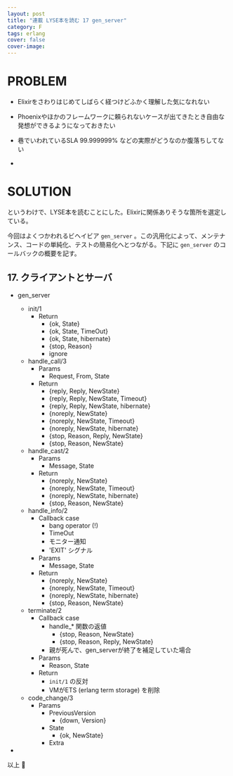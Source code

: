 ```yaml
---
layout: post
title: "連載 LYSE本を読む 17 gen_server"
category: F
tags: erlang
cover: false
cover-image:
---
```


# PROBLEM
- Elixirをさわりはじめてしばらく経つけどふかく理解した気になれない
- Phoenixやほかのフレームワークに頼られないケースが出てきたとき自由な発想ができるようになっておきたい
- 巷でいわれているSLA 99.999999% などの実際がどうなのか腹落ちしてない

-

# SOLUTION
というわけで、LYSE本を読むことにした。Elixirに関係ありそうな箇所を選定している。

今回はよくつかわれるビヘイビア `gen_server` 。この汎用化によって、メンテナンス、コードの単純化、テストの簡易化へとつながる。下記に `gen_server` のコールバックの概要を記す。

## 17. クライアントとサーバ
- gen_server
    - init/1
        - Return
          - {ok, State}
          - {ok, State, TimeOut}
          - {ok, State, hibernate}
          - {stop, Reason}
          - ignore
    - handle_call/3
        - Params
            - Request, From, State
        - Return
            - {reply, Reply, NewState}
            - {reply, Reply, NewState, Timeout}
            - {reply, Reply, NewState, hibernate}
            - {noreply, NewState}
            - {noreply, NewState, Timeout}
            - {noreply, NewState, hibernate}
            - {stop, Reason, Reply, NewState}
            - {stop, Reason, NewState}
    - handle_cast/2
        - Params
            - Message, State
        - Return
            - {noreply, NewState}
            - {noreply, NewState, Timeout}
            - {noreply, NewState, hibernate}
            - {stop, Reason, NewState}
    - handle_info/2
        - Callback case
            - bang operator (!)
            - TimeOut
            - モニター通知
            - 'EXIT' シグナル
        - Params
            - Message, State
        - Return
            - {noreply, NewState}
            - {noreply, NewState, Timeout}
            - {noreply, NewState, hibernate}
            - {stop, Reason, NewState}
    - terminate/2
        - Callback case
            - handle_* 関数の返値
                - {stop, Reason, NewState}
                - {stop, Reason, Reply, NewState}
            - 親が死んで、gen_serverが終了を補足していた場合
        - Params
            - Reason, State
        - Return
            - `init/1` の反対
            - VMがETS (erlang term storage) を削除
    - code_change/3
        - Params
            - PreviousVersion
                - {down, Version}
            - State
                - {ok, NewState}
            - Extra

-

以上 :construction_worker:
